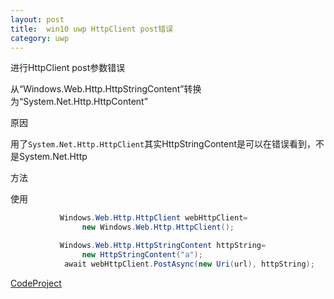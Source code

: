 ```yaml
---
layout: post
title:  win10 uwp HttpClient post错误 
category: uwp 
---
```



进行HttpClient post参数错误

从“Windows.Web.Http.HttpStringContent”转换为“System.Net.Http.HttpContent”
<!--more-->

<div id="toc"></div>
<!-- csdn -->

原因

用了`System.Net.Http.HttpClient`其实HttpStringContent是可以在错误看到，不是System.Net.Http

方法

使用

```csharp
           Windows.Web.Http.HttpClient webHttpClient=
                new Windows.Web.Http.HttpClient();

           Windows.Web.Http.HttpStringContent httpString=
                new HttpStringContent("a");
            await webHttpClient.PostAsync(new Uri(url), httpString);
```


<a href="https://www.codeproject.com/script/Articles/BlogFeedList.aspx?amid=12520573" rel="tag">CodeProject</a>


